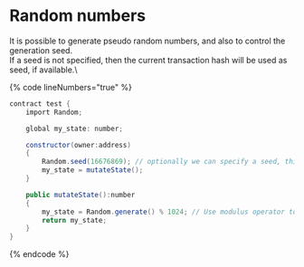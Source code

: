 # Random numbers

It is possible to generate pseudo random numbers, and also to control the generation seed.\
If a seed is not specified, then the current transaction hash will be used as seed, if available.\


{% code lineNumbers="true" %}
```csharp
contract test {
	import Random;

	global my_state: number;

	constructor(owner:address)
	{
		Random.seed(16676869); // optionally we can specify a seed, this will make the next sequence of random numbers to be deterministic
		my_state = mutateState();
	}

	public mutateState():number
	{
		my_state = Random.generate() % 1024; // Use modulus operator to constrain the random number to a specific range
		return my_state;
	}
}
```
{% endcode %}
